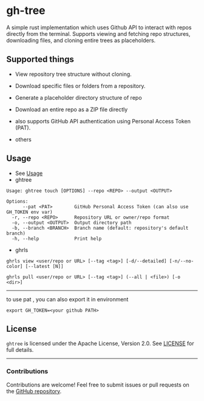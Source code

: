 # gh-tree

A simple rust implementation which uses Github API to interact with repos directly from the terminal. Supports viewing and fetching repo structures, downloading files, and cloning entire trees as placeholders.

## Supported things

- View repository tree structure without cloning.

- Download specific files or folders from a repository.

- Generate a placeholder directory structure of repo

- Download an entire repo as a ZIP file directly

- also supports GitHub API authentication using Personal Access Token (PAT).

- others

## Usage

- See [Usage](./usage.md)
- ghtree
```
Usage: ghtree touch [OPTIONS] --repo <REPO> --output <OUTPUT>

Options:
      --pat <PAT>        GitHub Personal Access Token (can also use GH_TOKEN env var)
  -r, --repo <REPO>      Repository URL or owner/repo format
  -o, --output <OUTPUT>  Output directory path
  -b, --branch <BRANCH>  Branch name (default: repository's default branch)
  -h, --help             Print help
```
- ghrls
 ```
ghrls view <user/repo or URL> [--tag <tag>] [-d/--detailed] [-n/--no-color] [--latest [N]]

ghrls pull <user/repo or URL> [--tag <tag>] (--all | <file>) [-o <dir>]
```
---

to use pat , you can also export it in environment
```
export GH_TOKEN=<your github PATH>
```





## License

`ghtree` is licensed under the Apache License, Version 2.0. See [LICENSE](./LICENSE) for full details.

---

### Contributions

Contributions are welcome! Feel free to submit issues or pull requests on the [GitHub repository](https://github.com/rhythmcache/gh-tree).



